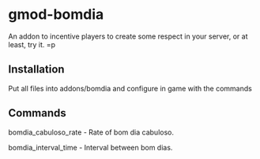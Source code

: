 # gmod-bomdia
An addon to incentive players to create some respect in your server, or at least, try it. =p

## Installation
Put all files into addons/bomdia and configure in game with the commands

## Commands
bomdia_cabuloso_rate - Rate of bom dia cabuloso.

bomdia_interval_time - Interval between bom dias.
